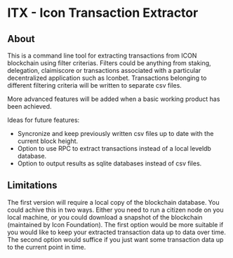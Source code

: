 # ITX - Icon Transaction Extractor

## About
This is a command line tool for extracting transactions from ICON blockchain using filter criterias. Filters could be anything from staking, delegation, claimiscore or transactions associated with a particular decentralized application such as Iconbet. Transactions belonging to different filtering criteria will be written to separate csv files.

More advanced features will be added when a basic working product has been achieved.

Ideas for future features:
 - Syncronize and keep previously written csv files up to date with the current block height.
 - Option to use RPC to extract transactions instead of a local leveldb database.
 - Option to output results as sqlite databases instead of csv files.


## Limitations
The first version will require a local copy of the blockchain database. You could achive this in two ways. Either you need to run a citizen node on you local machine, or you could download a snapshot of the blockchain (maintained by Icon Foundation). The first option would be more suitable if you would like to keep your extracted transaction data up to data over time. The second option would suffice if you just want some transaction data up to the current point in time.
